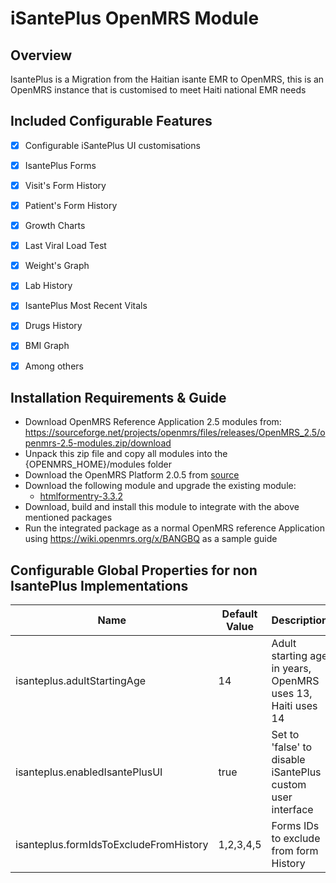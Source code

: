 iSantePlus OpenMRS Module
=====================================

Overview
-------------------------------------
IsantePlus is a Migration from the Haitian isante EMR to OpenMRS, this is an OpenMRS instance that is customised to meet Haiti national EMR needs


Included Configurable Features
-------------------------------------
- [x] Configurable iSantePlus UI customisations
- [x] IsantePlus Forms
- [x] Visit's Form History
- [x] Patient's Form History
- [x] Growth Charts
- [x] Last Viral Load Test
- [x] Weight's Graph
- [x] Lab History
- [x] IsantePlus Most Recent Vitals
- [x] Drugs History
- [x] BMI Graph
- [x] Among others


Installation Requirements & Guide
-------------------------------------
- Download OpenMRS Reference Application 2.5 modules from: 
https://sourceforge.net/projects/openmrs/files/releases/OpenMRS_2.5/openmrs-2.5-modules.zip/download
- Unpack this zip file and copy all modules into the {OPENMRS_HOME}/modules folder
- Download the OpenMRS Platform 2.0.5 from [source](https://sourceforge.net/projects/openmrs/files/releases/OpenMRS_Platform_2.0.5/openmrs.war/download)
- Download the following module and upgrade the existing module:
    - [htmlformentry-3.3.2](https://modules.openmrs.org/modulus/api/releases/1558/download/htmlformentry-3.3.2.omod)
- Download, build and install this module to integrate with the above mentioned packages
- Run the integrated package as a normal OpenMRS reference Application using https://wiki.openmrs.org/x/BANGBQ as a sample guide


Configurable Global Properties for non IsantePlus Implementations
-------------------------------------
| Name  | Default Value | Description |
| ------------- | ------------- | ------------- |
| isanteplus.adultStartingAge | 14 | Adult starting age in years, OpenMRS uses 13, Haiti uses 14 |
| isanteplus.enabledIsantePlusUI | true | Set to 'false' to disable iSantePlus custom user interface |
| isanteplus.formIdsToExcludeFromHistory | 1,2,3,4,5 | Forms IDs to exclude from form History |

